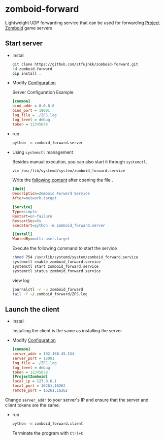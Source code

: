 # zomboid-forward
Lightweight UDP forwarding service that can be used for forwarding [Project Zomboid](https://pzwiki.net/wiki/Main_Page) game servers

## Start server

- Install

  ```bash
  git clone https://github.com/stfujnkk/zomboid-forward.git
  cd zomboid-forward
  pip install .
  ```

  

- Modify [Configuration](./server.ini)

  Server Configuration Example

  ```ini
  [common]
  bind_addr = 0.0.0.0
  bind_port = 18001
  log_file = ./ZFS.log
  log_level = debug
  token = 12345678
  ```

- run

  ```bash
  python -m zomboid_forward.server
  ```

- Using `systemctl` management

  Besides manual execution, you can also start it through `systemctl`.

  ```bash
  vim /usr/lib/systemd/system/zomboid_forward.service
  ```

  Write the [following content](./systemd/zomboid_forward.service) after opening the file .
  
  ```ini
  [Unit]
  Description=Zomboid Forward Service
  After=network.target
  
  [Service]
  Type=simple
  Restart=on-failure
  RestartSec=5s
  ExecStart=python -m zomboid_forward.server
  
  [Install]
  WantedBy=multi-user.target
  ```
  
  Execute the following command to start the service
  
  ```bash
  chmod 754 /usr/lib/systemd/system/zomboid_forward.service
  systemctl enable zomboid_forward.service
  systemctl start zomboid_forward.service
  systemctl status zomboid_forward.service
  ```
  
  view log
  
  ```bash
  journalctl -r -u zomboid_forward
  tail -f ~/.zomboid_forward/ZFS.log
  ```

## Launch the client

- Install

  Installing the client is the same as installing the server

- Modify [Configuration](./client.ini)

  ```ini
  [common]
  server_addr = 192.168.45.154
  server_port = 18001
  log_file = ./ZFC.log
  log_level = debug
  token = 12345678
  [ProjectZomboid]
  local_ip = 127.0.0.1
  local_port = 16261,16262
  remote_port = 16261,16262
  ```

 Change `server_addr` to your server's IP and ensure that the server and client tokens are the same.

- run

  ```bash
  python -m zomboid_forward.client
  ```
  
  Terminate the program with `Ctrl+C`




